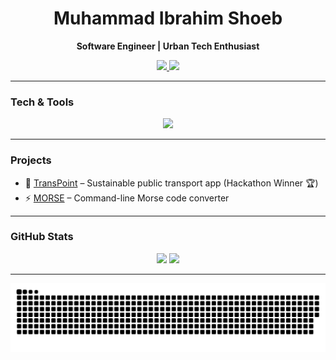 <!-- Header -->
<h1 align="center">Muhammad Ibrahim Shoeb</h1>
<p align="center">
  <b>Software Engineer | Urban Tech Enthusiast</b>
</p>

<!-- Icons -->
<p align="center">
  <a href="https://www.linkedin.com/in/muhamshoeb/">
    <img src="https://img.shields.io/badge/-LinkedIn-0A66C2?style=flat&logo=linkedin&logoColor=white">
  </a>
  <a href="mailto:your-email@gmail.com">
    <img src="https://img.shields.io/badge/-Email-D14836?style=flat&logo=gmail&logoColor=white">
  </a>
</p>

---

### **Tech & Tools**
<p align="center">
  <img src="https://skillicons.dev/icons?i=cpp,java,python,sql,git,github,figma" />
</p>

---

### **Projects**
- 🚀 [TransPoint](https://github.com/muhamshoeb/transpoint) – Sustainable public transport app (Hackathon Winner 🏆)
- ⚡ [MORSE](https://github.com/muhamshoeb/morse) – Command-line Morse code converter

---

### **GitHub Stats**
<p align="center">
  <img src="https://github-readme-stats.vercel.app/api?username=muhamshoeb&show_icons=true&theme=radical&hide_border=true" height="150">
  <img src="https://github-readme-streak-stats.herokuapp.com/?user=muhamshoeb&theme=radical&hide_border=true" height="150">
</p>

---


<picture>
  <source media="(prefers-color-scheme: dark)" srcset="https://raw.githubusercontent.com/ibrahimify/ibrahimify/output/github-snake-dark.svg" />
  <source media="(prefers-color-scheme: light)" srcset="https://raw.githubusercontent.com/ibrahimify/ibrahimify/output/github-snake.svg" />
  <img alt="github-snake" src="https://raw.githubusercontent.com/ibrahimify/ibrahimify/output/github-snake.svg" />
</picture>
